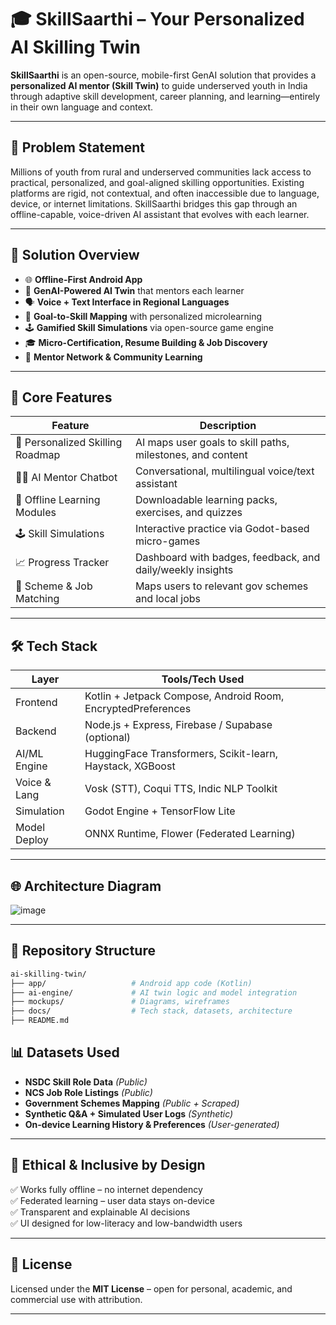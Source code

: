 # 🎓 SkillSaarthi – Your Personalized AI Skilling Twin

**SkillSaarthi** is an open-source, mobile-first GenAI solution that provides a **personalized AI mentor (Skill Twin)** to guide underserved youth in India through adaptive skill development, career planning, and learning—entirely in their own language and context.

---

## 🚀 Problem Statement

Millions of youth from rural and underserved communities lack access to practical, personalized, and goal-aligned skilling opportunities. Existing platforms are rigid, not contextual, and often inaccessible due to language, device, or internet limitations. SkillSaarthi bridges this gap through an offline-capable, voice-driven AI assistant that evolves with each learner.

---

## 📱 Solution Overview

- 🌐 **Offline-First Android App**
- 🧠 **GenAI-Powered AI Twin** that mentors each learner
- 🗣️ **Voice + Text Interface in Regional Languages**
- 🎯 **Goal-to-Skill Mapping** with personalized microlearning
- 🕹️ **Gamified Skill Simulations** via open-source game engine
- 🎓 **Micro-Certification, Resume Building & Job Discovery**
- 🤝 **Mentor Network & Community Learning**

---

## 🧠 Core Features

| Feature                          | Description                                                                 |
|----------------------------------|-----------------------------------------------------------------------------|
| 🎯 Personalized Skilling Roadmap | AI maps user goals to skill paths, milestones, and content                 |
| 🧑‍🏫 AI Mentor Chatbot            | Conversational, multilingual voice/text assistant                         |
| 🧩 Offline Learning Modules       | Downloadable learning packs, exercises, and quizzes                        |
| 🕹️ Skill Simulations             | Interactive practice via Godot-based micro-games                           |
| 📈 Progress Tracker               | Dashboard with badges, feedback, and daily/weekly insights                 |
| 🧾 Scheme & Job Matching          | Maps users to relevant gov schemes and local jobs                          |

---

## 🛠️ Tech Stack

| Layer         | Tools/Tech Used                                                  |
|---------------|------------------------------------------------------------------|
| Frontend      | Kotlin + Jetpack Compose, Android Room, EncryptedPreferences    |
| Backend       | Node.js + Express, Firebase / Supabase (optional)               |
| AI/ML Engine  | HuggingFace Transformers, Scikit-learn, Haystack, XGBoost       |
| Voice & Lang  | Vosk (STT), Coqui TTS, Indic NLP Toolkit                        |
| Simulation    | Godot Engine + TensorFlow Lite                                  |
| Model Deploy  | ONNX Runtime, Flower (Federated Learning)                       |

---

## 🌐 Architecture Diagram
![image](https://github.com/user-attachments/assets/d950f370-1e92-42e6-93bc-2302b5404d20)

---

## 📂 Repository Structure

```bash
ai-skilling-twin/
├── app/                   # Android app code (Kotlin)
├── ai-engine/             # AI twin logic and model integration
├── mockups/               # Diagrams, wireframes
├── docs/                  # Tech stack, datasets, architecture
├── README.md

```

## 📊 Datasets Used

- **NSDC Skill Role Data** *(Public)*  
- **NCS Job Role Listings** *(Public)*  
- **Government Schemes Mapping** *(Public + Scraped)*  
- **Synthetic Q&A + Simulated User Logs** *(Synthetic)*  
- **On-device Learning History & Preferences** *(User-generated)*

---

## 🔐 Ethical & Inclusive by Design

✅ Works fully offline – no internet dependency  
✅ Federated learning – user data stays on-device  
✅ Transparent and explainable AI decisions  
✅ UI designed for low-literacy and low-bandwidth users  

---

## 📜 License

Licensed under the **MIT License** – open for personal, academic, and commercial use with attribution.

---
